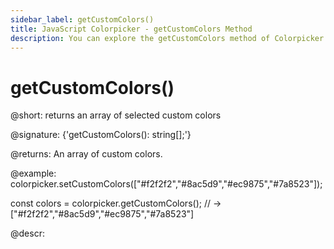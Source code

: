 ```yaml
---
sidebar_label: getCustomColors()
title: JavaScript Colorpicker - getCustomColors Method 
description: You can explore the getCustomColors method of Colorpicker in the documentation of the DHTMLX JavaScript UI library. Browse developer guides and API reference, try out code examples and live demos, and download a free 30-day evaluation version of DHTMLX Suite 7.
---
```


# getCustomColors()

@short: returns an array of selected custom colors

@signature: {'getCustomColors(): string[];'}

@returns:
An array of custom colors.

@example:
colorpicker.setCustomColors(["#f2f2f2","#8ac5d9","#ec9875","#7a8523"]);

const colors = colorpicker.getCustomColors();
// -> ["#f2f2f2","#8ac5d9","#ec9875","#7a8523"]

@descr:

[comment]: # (@related: colorpicker/manipulating_colorpicker.md#settinggetting-custom-colors)

[comment]: # (@relatedapi: colorpicker/api/colorpicker_setcustomcolors_method.md)

